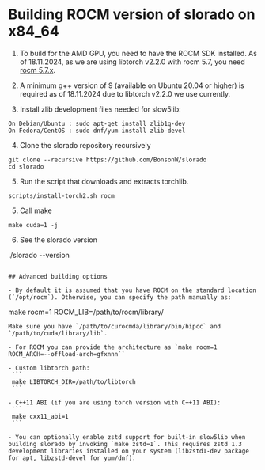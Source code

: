 # Building ROCM version of slorado on x84_64

1. To build for the AMD GPU, you need to have the ROCM SDK installed. As of 18.11.2024, as we are using libtorch v2.2.0 with rocm 5.7, you need [rocm 5.7.x](https://rocm.docs.amd.com/en/docs-5.7.1/deploy/linux/os-native/install.html).

2. A minimum g++ version of 9 (available on Ubuntu 20.04 or higher) is required as of 18.11.2024 due to libtorch v2.2.0 we use currently.

3. Install zlib development files needed for slow5lib:

```
On Debian/Ubuntu : sudo apt-get install zlib1g-dev
On Fedora/CentOS : sudo dnf/yum install zlib-devel
```

4. Clone the slorado repository recursively

```
git clone --recursive https://github.com/BonsonW/slorado
cd slorado
```

5. Run the script that downloads and extracts torchlib.

```
scripts/install-torch2.sh rocm
```

5. Call make

```
make cuda=1 -j
```

6. See the slorado version

./slorado --version
```

## Advanced building options

- By default it is assumed that you have ROCM on the standard location (`/opt/rocm`). Otherwise, you can specify the path manually as:
   ```
   make rocm=1 ROCM_LIB=/path/to/rocm/library/
   ```
   Make sure you have `/path/to/curocmda/library/bin/hipcc` and `/path/to/cuda/library/lib`.

- For ROCM you can provide the architecture as `make rocm=1 ROCM_ARCH=--offload-arch=gfxnnn``

- Custom libtorch path:
    ```
    make LIBTORCH_DIR=/path/to/libtorch
    ```

- C++11 ABI (if you are using torch version with C++11 ABI):
    ```
    make cxx11_abi=1
    ```

- You can optionally enable zstd support for built-in slow5lib when building slorado by invoking `make zstd=1`. This requires zstd 1.3 development libraries installed on your system (libzstd1-dev package for apt, libzstd-devel for yum/dnf).

